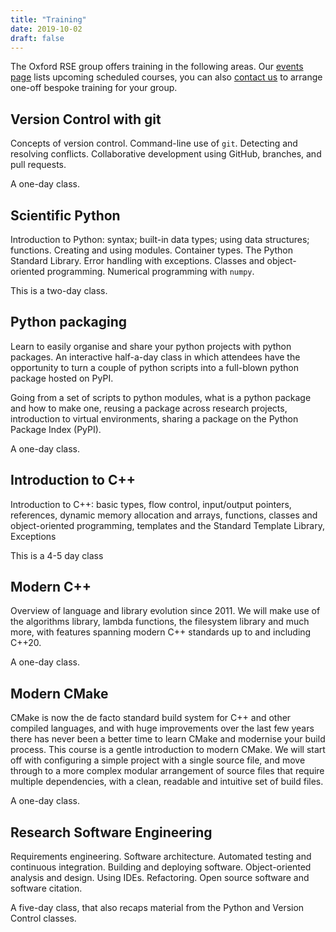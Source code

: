 ```yaml
---
title: "Training"
date: 2019-10-02
draft: false
---
```


The Oxford RSE group offers training in the following areas. Our [events page](https://www.rse.ox.ac.uk/events/) lists upcoming scheduled courses, you can also [contact us](https://www.rse.ox.ac.uk/contact/) to arrange one-off bespoke training for your group.

## Version Control with git

Concepts of version control. Command-line use of `git`. Detecting and resolving conflicts. Collaborative development using GitHub, branches, and pull requests.

A one-day class.

## Scientific Python

Introduction to Python: syntax; built-in data types; using data structures; functions. Creating and using modules. Container types. The Python Standard Library. Error handling with exceptions. Classes and object-oriented programming. Numerical programming with `numpy`.

This is a two-day class.

## Python packaging

Learn to easily organise and share your python projects with python packages. An interactive half-a-day class in which attendees have the opportunity to turn a couple of python scripts into a full-blown python package hosted on PyPI. 

Going from a set of scripts to python modules, what is a python package and how to make one, reusing a package across research projects, introduction to virtual environments, sharing a package on the Python Package Index (PyPI).

A one-day class.

## Introduction to C++

Introduction to C++: basic types, flow control, input/output pointers, references, dynamic memory allocation and arrays, functions, classes and object-oriented programming, templates and the Standard Template Library, Exceptions

This is a 4-5 day class

## Modern C++

Overview of language and library evolution since 2011. We will make use of the algorithms library, lambda functions, the filesystem library and much more, with features spanning modern C++ standards up to and including C++20.

A one-day class.

## Modern CMake

CMake is now the de facto standard build system for C++ and other compiled languages, and with huge improvements over the last few years there has never been a better time to learn CMake and modernise your build process.
This course is a gentle introduction to modern CMake.
We will start off with configuring a simple project with a single source file, and move through to a more complex modular arrangement of source files that require multiple dependencies, with a clean, readable and intuitive set of build files.

A one-day class.

## Research Software Engineering

Requirements engineering. Software architecture. Automated testing and continuous integration. Building and deploying software. Object-oriented analysis and design. Using IDEs. Refactoring. Open source software and software citation.

A five-day class, that also recaps material from the Python and Version Control classes.
